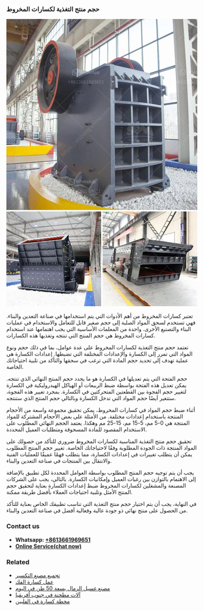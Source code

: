 <h3>حجم منتج التغذية لكسارات المخروط</h3><img src='1701850841.jpg' alt=''><p>تعتبر كسارات المخروط من أهم الأدوات التي يتم استخدامها في صناعة التعدين والبناء. فهي تستخدم لسحق المواد الصلبة إلى حجم صغير قابل للتعامل والاستخدام في عمليات البناء والتصنيع الأخرى. واحدة من المعلمات الأساسية التي يجب اهتمامها عند استخدام كسارات المخروط هي حجم المنتج التي تنتجه وتغذيها هذه الكسارات.</p><p>تعتمد حجم منتج التغذية لكسارات المخروط على عدة عوامل، بما في ذلك حجم ونوع المواد التي تمرر إلى الكسارة والإعدادات المختلفة التي تضبطها. إعدادات الكسارة هي عملية تهدف إلى تحديد حجم المادة التي ترغب في سحقها والتأكد من تلبية احتياجاتك الخاصة.</p><p>حجم الفتحة التي يتم تعديلها في الكسارة هو ما يحدد حجم المنتج النهائي الذي تنتجه. يمكن تعديل هذه الفتحة بواسطة ضبط الربيعات أو الهياكل الهيدروليكية في الكسارة لتغيير حجم الفجوة بين القطعتين المتحركتين في الكسارة. بمجرد تغيير هذه الفجوة، ستتغير أيضًا حجم المواد التي تدخل الكسارة وبالتالي حجم المنتج الذي ستنتجه.</p><p>أثناء ضبط حجم المواد في كسارات المخروط، يمكن تحقيق مجموعة واسعة من الأحجام المنتجة باستخدام إعدادات مختلفة. من الأمثلة على بعض الأحجام المشتركة للمواد المنتجة هي 0-5 مم، 5-15 مم، 15-25 مم وهكذا. يعتمد الحجم النهائي المطلوب على الاستخدام المقصود للمادة المسحوقة ومتطلبات العميل المحددة.</p><p>تحقيق حجم منتج التغذية المناسبة لكسارات المخروط ضروري للتأكد من حصولك على المواد المنتجة ذات الجودة المطلوبة وفقًا لاحتياجاتك الخاصة. تغيير حجم المنتج المطلوب يمكن أن يتطلب تغييرات في إعدادات الكسارة، مما يتطلب فهمًا عميقًا للعمليات الفنية والانتقال بين المنتجات في صناعة التعدين والبناء.</p><p>يجب أن يتم توجيه حجم المنتج المطلوب بواسطة العوامل المحددة لكل تطبيق بالإضافة إلى الاهتمام بالتوازن بين رغبات العميل وإمكانيات الكسارة. بالتالي، يجب على الشركات المصنعة والمشغلين لكسارات المخروط ضبط إعدادات الكسارة بعناية لتحقيق حجم المنتج الأمثل وتلبية احتياجات العملاء بأفضل طريقة ممكنة.</p><p>في النهاية، يجب أن يتم اختيار حجم منتج التغذية التي تناسب تطبيقك الخاص بعناية للتأكد من الحصول على منتج نهائي ذو جودة عالية وفعالية أفضل في صناعة التعدين والبناء.</p><h3>Contact us</h3><ul><li><strong>Whatsapp:&nbsp;<a href="https://wa.me/8613661969651">+8613661969651</a></strong></li><li><a href="https://swt.shibang-china.com/?git&amp;zhl&amp;حجم منتج التغذية لكسارات المخروط"><strong>Online Service(chat now)</strong></a></li></ul><h3>Related</h3><ul><li><a href='تجميع مصنع التكسير.md'>تجميع مصنع التكسير</a></li><li><a href='عمل كسارة الفك.md'>عمل كسارة الفك</a></li><li><a href='مصنع غسيل الرمال بسعة 50 طن في اليوم.md'>مصنع غسيل الرمال بسعة 50 طن في اليوم</a></li><li><a href='آلات مطحنة في جنوب أفريقيا.md'>آلات مطحنة في جنوب أفريقيا</a></li><li><a href='محطة كسارة في الفلبين.md'>محطة كسارة في الفلبين</a></li></ul>